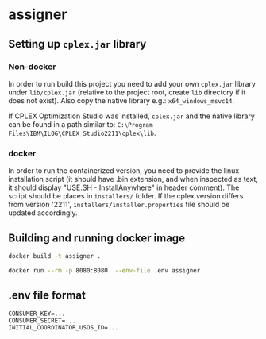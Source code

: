 # assigner

## Setting up `cplex.jar` library

### Non-docker

In order to run build this project you need to add your own `cplex.jar` library under `lib/cplex.jar` (relative to the
project root, create `lib` directory if it does not exist). Also copy the native library e.g.: `x64_windows_msvc14`.

If CPLEX Optimization Studio was installed, `cplex.jar` and the native library can be found in a path similar
to: `C:\Program Files\IBM\ILOG\CPLEX_Studio2211\cplex\lib`.

### docker

In order to run the containerized version, you need to provide the linux installation script (it should have .bin extension, and when inspected as text, it should display "USE.SH - InstallAnywhere" in header comment). The script should be places in `installers/` folder. If the cplex version differs from version '2211', `installers/installer.properties` file should be updated accordingly.

## Building and running docker image

```sh
docker build -t assigner .
```

```sh
docker run --rm -p 8080:8080  --env-file .env assigner
```

## .env file format

```dotenv
CONSUMER_KEY=...
CONSUMER_SECRET=...
INITIAL_COORDINATOR_USOS_ID=...
```